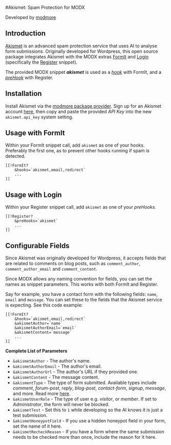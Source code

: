 #Akismet: Spam Protection for MODX

Developed by [modmore](https://modmore.com)

Introduction
-

[Akismet](https://akismet.com/) is an advanced spam protection service that uses AI to analyse form submissions. 
Originally developed for Wordpress, this open source package integrates Akismet with the MODX extras
[FormIt](https://docs.modx.com/current/en/extras/formit/index) and [Login](https://docs.modx.com/current/en/extras/login/index) (specifically the [Register](https://docs.modx.com/current/en/extras/login/login.register) snippet).

The provided MODX snippet ***akismet*** is used as a *[hook](https://docs.modx.com/3.x/en/extras/formit/formit.hooks)* with FormIt, and a *[preHook](https://docs.modx.com/3.x/en/extras/login/login.tutorials/using-pre-and-post-hooks)* with Register.

Installation
-
Install Akismet via the [modmore package provider](https://modmore.com/about/package-provider/). Sign up for an Akismet account [here](https://akismet.com/plans/), then copy and paste the provided *API Key* into the new `akismet.api_key` system setting.  


Usage with FormIt
-
Within your FormIt snippet call, add `akismet` as one of your hooks. Preferably the first one, as to prevent other hooks running if spam is detected.

```
[[!FormIt? 
    &hooks=`akismet,email,redirect`
    ...
]]
```

Usage with Login
-
Within your Register snippet call, add `akismet` as one of your *preHooks*.

```
[[!Register?
    &preHooks=`akismet`
    ...
]]
```

Configurable Fields
-
Since Akismet was originally developed for Wordpress, it accepts fields that are related to comments on blog posts, 
such as `comment_author`, `comment_author_email` and `comment_content`.

Since MODX allows any naming convention for fields, you can set the names as snippet parameters. This works with both FormIt and Register.

Say for example, you have a contact form with the following fields: `name`, `email` and `message`. 
You can set these to the fields that the Akismet service is expecting. See this code example:

```
[[!FormIt? 
    &hooks=`akismet,email,redirect`
    &akismetAuthor=`name`
    &akismetAuthorEmail=`email`
    &akismetContent=`message`
    ...
]]
```

**Complete List of Parameters**

- `&akismetAuthor` - The author's name.
- `&akismetAuthorEmail` - The author's email.
- `&akismetAuthorUrl` - The author's URL if they provided one.
- `&akismetContent` - The message content.
- `&akismentType` - The type of form submitted. Available types include *comment*, *forum-post*, *reply*, *blog-post*, *contact-form*, *signup*, *message*, and more. Read more [here](https://blog.akismet.com/2012/06/19/pro-tip-tell-us-your-comment_type/).
- `&akismetUserRole` - The type of user e.g. *visitor*, or *member*. If set to *Administrator*, the form will never be blocked.
- `&akismetTest` - Set this to `1` while developing so the AI knows it is just a test submission.
- `&akismetHoneypotField` - If you use a hidden honeypot field in your form, set the name of it here.
- `&akismetRecheckReason` - If you have a form where the same submission needs to be checked more than once, include the reason for it here.